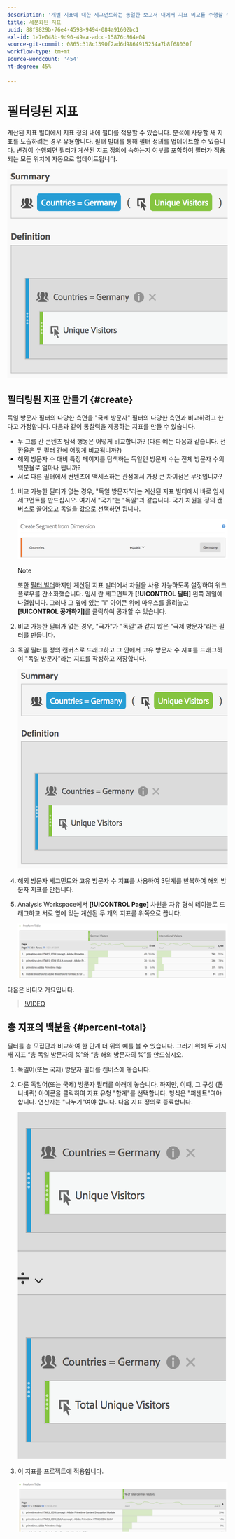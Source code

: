 ```yaml
---
description: '개별 지표에 대한 세그먼트화는 동일한 보고서 내에서 지표 비교를 수행할 수 있도록 해 줍니다. '
title: 세분화된 지표
uuid: 88f9829b-76e4-4598-9494-084a91602bc1
exl-id: 1e7e048b-9d90-49aa-adcc-15876c864e04
source-git-commit: 0865c318c1390f2ad6d9864915254a7b8f68030f
workflow-type: tm+mt
source-wordcount: '454'
ht-degree: 45%

---
```


# 필터링된 지표

계산된 지표 빌더에서 지표 정의 내에 필터를 적용할 수 있습니다. 분석에 사용할 새 지표를 도출하려는 경우 유용합니다. 필터 빌더를 통해 필터 정의를 업데이트할 수 있습니다. 변경이 수행되면 필터가 계산된 지표 정의에 속하는지 여부를 포함하여 필터가 적용되는 모든 위치에 자동으로 업데이트됩니다.

![](assets/german-visitors.png)

## 필터링된 지표 만들기 {#create}

독일 방문자 필터의 다양한 측면을 &quot;국제 방문자&quot; 필터의 다양한 측면과 비교하려고 한다고 가정합니다. 다음과 같이 통찰력을 제공하는 지표를 만들 수 있습니다.

* 두 그룹 간 콘텐츠 탐색 행동은 어떻게 비교합니까? (다른 예는 다음과 같습니다. 전환율은 두 필터 간에 어떻게 비교됩니까?)
* 해외 방문자 수 대비 특정 페이지를 탐색하는 독일인 방문자 수는 전체 방문자 수의 백분율로 얼마나 됩니까?
* 서로 다른 필터에서 컨텐츠에 액세스하는 관점에서 가장 큰 차이점은 무엇입니까?

1. 비교 가능한 필터가 없는 경우, &quot;독일 방문자&quot;라는 계산된 지표 빌더에서 바로 임시 세그먼트를 만드십시오. 여기서 &quot;국가&quot;는 &quot;독일&quot;과 같습니다. 국가 차원을 정의 캔버스로 끌어오고 독일을 값으로 선택하면 됩니다.

   ![](assets/segment-from-dimension.png)

   >[!NOTE]
   >
   >또한 [필터 빌더](/help/components/filters/create-filters.md)하지만 계산된 지표 빌더에서 차원을 사용 가능하도록 설정하여 워크플로우를 간소화했습니다. 임시 란 세그먼트가 **[!UICONTROL 필터]** 왼쪽 레일에 나열합니다. 그러나 그 옆에 있는 &quot;i&quot; 아이콘 위에 마우스를 올려놓고 **[!UICONTROL 공개하기]**&#x200B;를 클릭하여 공개할 수 있습니다.

1. 비교 가능한 필터가 없는 경우, &quot;국가&quot;가 &quot;독일&quot;과 같지 않은 &quot;국제 방문자&quot;라는 필터를 만듭니다.
1. 독일 필터를 정의 캔버스로 드래그하고 그 안에서 고유 방문자 수 지표를 드래그하여 &quot;독일 방문자&quot;라는 지표를 작성하고 저장합니다.

   ![](assets/german-visitors.png)

1. 해외 방문자 세그먼트와 고유 방문자 수 지표를 사용하여 3단계를 반복하여 해외 방문자 지표를 만듭니다.
1. Analysis Workspace에서 **[!UICONTROL Page]** 차원을 자유 형식 테이블로 드래그하고 서로 옆에 있는 계산된 두 개의 지표를 위쪽으로 끕니다.

   ![](assets/workspace-pages.png)

다음은 비디오 개요입니다.

>[!VIDEO](https://video.tv.adobe.com/v/25407/?quality=12)

## 총 지표의 백분율 {#percent-total}

필터를 총 모집단과 비교하여 한 단계 더 위의 예를 볼 수 있습니다. 그러기 위해 두 가지 새 지표 “총 독일 방문자의 %”와 “총 해외 방문자의 %”를 만드십시오.

1. 독일어(또는 국제) 방문자 필터를 캔버스에 놓습니다.
1. 다른 독일어(또는 국제) 방문자 필터를 아래에 놓습니다. 하지만, 이때, 그 구성 (톱니바퀴) 아이콘을 클릭하여 지표 유형 &quot;합계&quot;를 선택합니다. 형식은 &quot;퍼센트&quot;여야 합니다. 연산자는 &quot;나누기&quot;여야 합니다. 다음 지표 정의로 종료합니다.

   ![](assets/cm_metric_total.png)

1. 이 지표를 프로젝트에 적용합니다.

   ![](assets/cm_percent_total.png)
